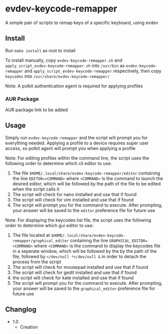 # evdev-keycode-remapper
 
A simple pair of scripts to remap keys of a specific keyboard, using evdev

## Install

Run `make install` as root to install

To install manually, copy `evdev-keycode-remapper.sh` and `apply_script_evdev-keycode-remapper.sh` into `/usr/bin` as `evdev-keycode-remapper` and `apply_script_evdev-keycode-remapper` respectively, then copy `keycodes` into `/usr/share/evdev-keycode-remapper/`

Note: A polkit authentication agent is required for applying profiles

### AUR Package

AUR package link to be added

## Usage

Simply run `evdev-keycode-remapper` and the script will prompt you for everything needed. Applying a profile to a device requires super user access, so polkit agent will prompt you when applying a profile

Note: For editing profiles within the command line, the script uses the following order to determine which cli editor to use:
1. The file `$HOME/.local/share/evdev-keycode-remapper/editor` containing the line `EDITOR=<COMMAND>` where `<COMMAND>` is the command to launch the desired editor, which will be followed by the path of the file to be edited when the script calls it
2. The script will check for nano installed and use that if found
3. The script will check for vim installed and use that if found
4. The script will prompt you for the command to execute. After prompting, your answer will be saved to the `editor` preference file for future use

Note: For displaying the keycodes list file, the script uses the following order to determine which gui editor to use:
1. The file located at `$HOME/.local/share/evdev-keycode-remapper/graphical_editor` containing the line `GRAPHICAL_EDITOR=<COMMAND>` where `<COMMAND>` is the command to display the keycodes file in a seperate window, which will be followed by the by the path of the file, followed by `</dev/null *>/dev/null &` in order to detach the process from the script
2. The script will check for mousepad installed and use that if found
3. The script will check for gedit installed and use that if found
4. the script will check for kate installed and use that if found
5. The script will prompt you for the command to execute. After prompting, your answer will be saved to the `graphical_editor` preference file for future use

## Changlog

- 1.0
	- Creation
